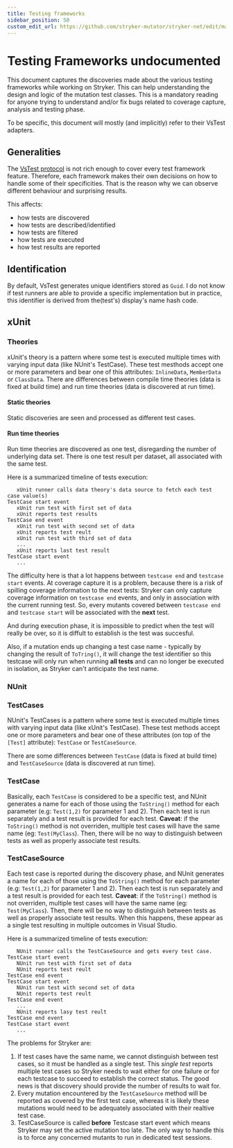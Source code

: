 ```yaml
---
title: Testing frameworks
sidebar_position: 50
custom_edit_url: https://github.com/stryker-mutator/stryker-net/edit/master/docs/technical-reference/testing-frameworks.md
---
```


# Testing Frameworks undocumented
This document captures the discoveries made about the various testing frameworks while working on Stryker. 
This can help understanding the design and logic of the mutation test classes.
This is a mandatory reading for anyone trying to understand and/or fix bugs related to coverage capture, analysis and testing phase.

To be specific, this document will mostly (and implicitly) refer to their VsTest adapters.

## Generalities
The [VsTest protocol](https://github.com/Microsoft/vstest-docs/blob/master/RFCs/0006-DataCollection-Protocol.md) is not
rich enough to cover every test framework feature. Therefore, each framework makes their own decisions on how to handle
some of their specificities. That is the reason why we can observe different behaviour and surprising results.

This affects:
- how tests are discovered
- how tests are described/identified
- how tests are filtered
- how tests are executed
- how test results are reported

## Identification
By default, VsTest generates unique identifiers stored as `Guid`. I do not know if test runners are able to provide
a specific implementation but in practice, this identifier is derived from the(test's) display's name hash code.

## xUnit

### Theories
xUnit's theory is a pattern where some test is executed multiple times with varying input data (like NUnit's TestCase). 
These test mesthods accept one or more parameters and bear one of this attributes: `InlineData`, `MemberData` or `ClassData`.
There are differences
between compile time theories (data is fixed at build time) and run time theories (data is discovered at run time).

#### Static theories
Static discoveries are seen and processed as different test cases.

#### Run time theories
Run time theories are discovered as one test, disregarding the number of underlying data set.
There is one test result per dataset, all associated with the same test.

Here is a summarized timeline of tests execution:
```
   xUnit runner calls data theory's data source to fetch each test case value(s)
TestCase start event
   xUnit run test with first set of data
   xUnit reports test results
TestCase end event
   xUnit run test with second set of data
   xUnit reports test reult
   xUnit run test with third set of data
   ...
   xUnit reports last test result
TestCase start event
   ...
```
The difficulty here is that a lot happens between `testcase end` and `testcase start` events. 
At coverage capture it is a problem, because there is a risk of spilling coverage information to the next tests: Stryker
can only capture coverage information on `testcase end` events, and only in association with the current running test.
So, every mutants covered between `testcase end` and `testcase start` will be associated with the **next** test.

And during execution phase, it is impossible to predict when the test will really be over, so it is diffult to
establish is the test was succesful.  

Also, if a mutation ends up changing a test case name - typically by changing the result of `ToTring()`, it will change the
test identifier so this testcase will only run when running **all tests** and can no longer be executed in isolation, as
Stryker can't anticipate the test name.

### NUnit

### TestCases
NUnit's TestCases is a pattern where some test is executed multiple times with varying input data (like xUnit's TestCase).
These test methods accept one or more parameters and bear one of these attributes (on top of the `[Test]` attribute):
 `TestCase` or `TestCaseSource`.

There are some differences
between `TestCase` (data is fixed at build time) and `TestCaseSource` (data is discovered at run time).

### TestCase
Basically, each `TestCase` is considered to be a specific test, and NUnit generates a name for each of those using the
`ToString()` method for each parameter (e.g: `Test(1,2)` for parameter 1 and 2).
Then each test is run separately and a test result is provided for each test.
**Caveat**: if the `ToString()` method is not overriden, multiple test cases will have the same name 
(eg: `Test(MyClass`). Then, there will be no way to distinguish between tests as well as properly associate test
results.

### TestCaseSource
Each test case is reported during the discovery phase, and NUnit generates a name for each of those using the
`ToString()` method for each parameter (e.g: `Test(1,2)` for parameter 1 and 2).
Then each test is run separately and a test result is provided for each test.
**Caveat**: if the `ToString()` method is not overriden, multiple test cases will have the same name 
(eg: `Test(MyClass`). Then, there will be no way to distinguish between tests as well as properly associate test
results.
When this happens, these appear as a single test resulting in multiple outcomes in Visual Studio.

Here is a summarized timeline of tests execution:
```
   NUnit runner calls the TestCaseSource and gets every test case.
TestCase start event
   NUnit run test with first set of data
   NUnit reports test reult
TestCase end event
TestCase start event
   NUnit run test with second set of data
   NUnit reports test reult
TestCase end event
   ...
   NUnit reports lasy test reult
TestCase end event
TestCase start event
   ...
```

The problems for Stryker are:
1. If test cases have the same name, we cannot distinguish between test cases, so it must be handled as a single test. This *single test* reports multiple test cases so Stryker needs to wait either for one failure or for each testcase
to succeed to establish the correct status. The good news is that discovery should provide the number of results to wait for.
2. Every mutation encountered by the `TestCaseSource` method will be reported as covered by the first test case,
whereas it is likely these mutations would need to be adequately associated with their realtive test case.
3. TestCaseSource is called **before** Testcase start event which means Stryker may set the active mutation too late. 
The only way to handle this is to force any concerned mutants to run in dedicated test sessions.


